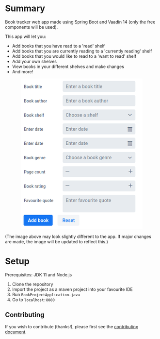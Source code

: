 # Summary

Book tracker web app made using Spring Boot and Vaadin 14 (only the free components will be used).

This app will let you:
- Add books that you have read to a 'read' shelf
- Add books that you are currently reading to a 'currently reading' shelf
- Add books that you would like to read to a 'want to read' shelf
- Add your own shelves
- View books in your different shelves and make changes
- And more!

<p align="center">
    <img src="/media/book-form.png" alt="New book form"/>
</p>

(The image above may look slightly different to the app. If major changes are made, the image will be updated to reflect this.)

# Setup

Prerequisites: JDK 11 and Node.js

1. Clone the repository
2. Import the project as a maven project into your favourite IDE
3. Run `BookProjectApplication.java`
4. Go to `localhost:8080`

## Contributing

If you wish to contribute (thanks!), please first see the [contributing document](https://github.com/knjk04/book-project/blob/master/contributing.md).

